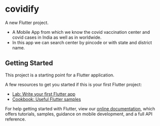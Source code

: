 # covidify

A new Flutter project.
*  A Mobile App from which we know the covid vaccination center and covid cases in India as well as in worldwide.
*  In this app we can search center by pincode or with state and district name.       


## Getting Started

This project is a starting point for a Flutter application.

A few resources to get you started if this is your first Flutter project:

- [Lab: Write your first Flutter app](https://flutter.dev/docs/get-started/codelab)
- [Cookbook: Useful Flutter samples](https://flutter.dev/docs/cookbook)

For help getting started with Flutter, view our
[online documentation](https://flutter.dev/docs), which offers tutorials,
samples, guidance on mobile development, and a full API reference.
